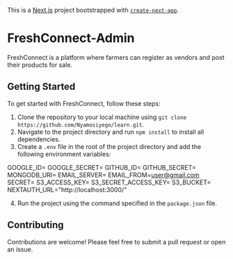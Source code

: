 This is a [Next.js](https://nextjs.org/) project bootstrapped with [`create-next-app`](https://github.com/vercel/next.js/tree/canary/packages/create-next-app).

# FreshConnect-Admin

FreshConnect is a platform where farmers can register as vendors and post their products for sale.

## Getting Started

To get started with FreshConnect, follow these steps:

1. Clone the repository to your local machine using `git clone https://github.com/Nyamosiyego/learn.git`.
2. Navigate to the project directory and run `npm install` to install all dependencies.
3. Create a `.env` file in the root of the project directory and add the following environment variables:


GOOGLE_ID=
GOOGLE_SECRET=
GITHUB_ID=
GITHUB_SECRET=
MONGODB_URI=
EMAIL_SERVER=
EMAIL_FROM=user@gmail.com
SECRET=
S3_ACCESS_KEY=
S3_SECRET_ACCESS_KEY=
S3_BUCKET=
NEXTAUTH_URL="http://localhost:3000/"


4. Run the project using the command specified in the `package.json` file.

## Contributing

Contributions are welcome! Please feel free to submit a pull request or open an issue.

